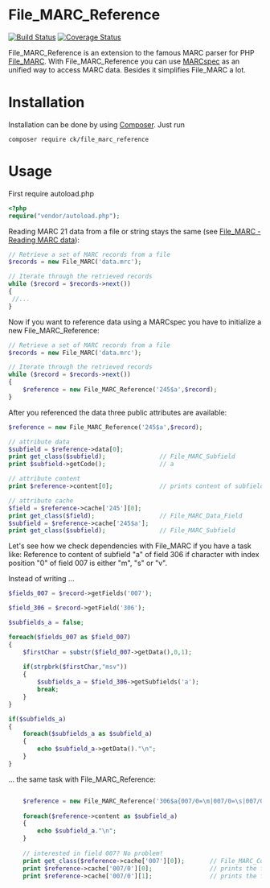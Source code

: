 # File_MARC_Reference

[![Build Status](https://travis-ci.org/MARCspec/File_MARC_Reference.svg?branch=master)](https://travis-ci.org/MARCspec/File_MARC_Reference) [![Coverage Status](https://coveralls.io/repos/github/MARCspec/File_MARC_Reference/badge.svg?branch=master)](https://coveralls.io/github/MARCspec/File_MARC_Reference?branch=master)

File_MARC_Reference is an extension to the famous MARC parser for PHP [File_MARC](http://pear.php.net/package/File_MARC). With File_MARC_Reference you can use [MARCspec](http://marcspec.github.io/MARCspec) as an unified way to access MARC data. Besides it simplifies File_MARC a lot. 

# Installation

Installation can be done by using [Composer](https://getcomposer.org/doc/00-intro.md). Just run

    composer require ck/file_marc_reference

# Usage

First require autoload.php

```php
<?php
require("vendor/autoload.php");
```

Reading MARC 21 data from a file or string stays the same (see [File_MARC - Reading MARC data](http://pear.php.net/manual/en/package.fileformats.file-marc.reading.php)):

```php
// Retrieve a set of MARC records from a file
$records = new File_MARC('data.mrc');

// Iterate through the retrieved records
while ($record = $records->next())
{
 //...
}
```

Now if you want to reference data using a MARCspec you have to initialize a new File_MARC_Reference:

```php
// Retrieve a set of MARC records from a file
$records = new File_MARC('data.mrc');

// Iterate through the retrieved records
while ($record = $records->next())
{
    $reference = new File_MARC_Reference('245$a',$record);
}
```

After you referenced the data three public attributes are available:

```php
$reference = new File_MARC_Reference('245$a',$record);

// attribute data
$subfield = $reference->data[0];
print get_class($subfield);               // File_MARC_Subfield
print $subfield->getCode();               // a

// attribute content
print $reference->content[0];             // prints content of subfield a of field 245

// attribute cache
$field = $reference->cache['245'][0];
print get_class($field);                  // File_MARC_Data_Field
$subfield = $reference->cache['245$a'];
print get_class($subfield);               // File_MARC_Subfield
```

Let's see how we check dependencies with File_MARC if you have a task like: Reference to content of subfield "a" of field 306 if character with index position "0" of field 007 is either "m", "s" or "v".

Instead of writing ...

```php
$fields_007 = $record->getFields('007');

$field_306 = $record->getField('306');

$subfields_a = false;

foreach($fields_007 as $field_007)
{
    $firstChar = substr($field_007->getData(),0,1);
    
    if(strpbrk($firstChar,"msv"))
    {
        $subfields_a = $field_306->getSubfields('a');
        break;
    }
}

if($subfields_a)
{
    foreach($subfields_a as $subfield_a)
    {
        echo $subfield_a->getData()."\n";
    }
}

```

 ... the same task with File_MARC_Reference:

```php

    $reference = new File_MARC_Reference('306$a{007/0=\m|007/0=\s|007/0=\v}',$record);
    
    foreach($reference->content as $subfield_a)
    {
        echo $subfield_a."\n";
    }
    
    // interested in field 007? No problem!
    print get_class($reference->cache['007'][0]);       // File_MARC_Control_Field
    print $reference->cache['007/0'][0];                // prints the first char of first 007 field
    print $reference->cache['007/0'][1];                // prints the first char of second 007 field
```


